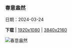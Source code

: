 ### 春意盎然

日期：2024-03-24

**下载**  |  [1920x1080](https://cn.bing.com/th?id=OHR.TulipAbbotsford_ZH-CN1401627293_1920x1080.jpg)  |  [3840x2160](https://cn.bing.com/th?id=OHR.TulipAbbotsford_ZH-CN1401627293_UHD.jpg)

![春意盎然](https://cn.bing.com/th?id=OHR.TulipAbbotsford_ZH-CN1401627293_1920x1080.jpg "弗雷泽河谷的郁金香田，阿伯兹福德，不列颠哥伦比亚省，加拿大 (© LeonU/Getty Images)")

